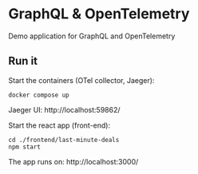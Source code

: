 # GraphQL & OpenTelemetry

Demo application for GraphQL and OpenTelemetry


## Run it

Start the containers (OTel collector, Jaeger):

```
docker compose up
```

Jaeger UI: http://localhost:59862/


Start the react app (front-end):

```
cd ./frontend/last-minute-deals
npm start
```

The app runs on: http://localhost:3000/



